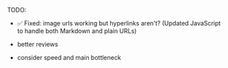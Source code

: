 TODO:

- ✅ Fixed: image urls working but hyperlinks aren't? (Updated JavaScript to handle both Markdown and plain URLs)

- better reviews

- consider speed and main bottleneck